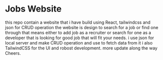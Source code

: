 # Jobs Website
this repo contain a website that i have build using React, tailwindcss and json for CRUD operation the website is design to search for a job or find one through that means either to add job as a recruiter or search for one as a developer that is looking for good job that will fit your needs.
i use json for local server and make CRUD operation and use to fetch data from it i also TailwindCSS for the UI and robost development.
more update along the way Cheers.